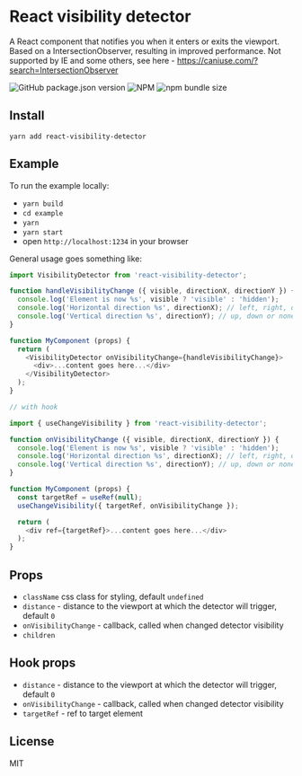 # React visibility detector

A React component that notifies you when it enters or exits the viewport.
Based on a IntersectionObserver, resulting in improved performance.
Not supported by IE and some others, see here - https://caniuse.com/?search=IntersectionObserver

![GitHub package.json version](https://img.shields.io/github/package-json/v/behuamuh/react-visibility-detector) ![NPM](https://img.shields.io/npm/l/react-visibility-detector?color=green) ![npm bundle size](https://img.shields.io/bundlephobia/minzip/react-visibility-detector?color=green)

Install
----

`yarn add react-visibility-detector`

Example
----

To run the example locally:

- `yarn build`
- `cd example`
- `yarn`
- `yarn start`
- open `http://localhost:1234` in your browser

General usage goes something like:

```js
import VisibilityDetector from 'react-visibility-detector';

function handleVisibilityChange ({ visible, directionX, directionY }) {
  console.log('Element is now %s', visible ? 'visible' : 'hidden');
  console.log('Horizontal direction %s', directionX); // left, right, or none if no changed or initial
  console.log('Vertical direction %s', directionY); // up, down or none if no changed or initial
}

function MyComponent (props) {
  return (
    <VisibilityDetector onVisibilityChange={handleVisibilityChange}>
      <div>...content goes here...</div>
    </VisibilityDetector>
  );
}

// with hook

import { useChangeVisibility } from 'react-visibility-detector';

function onVisibilityChange ({ visible, directionX, directionY }) {
  console.log('Element is now %s', visible ? 'visible' : 'hidden');
  console.log('Horizontal direction %s', directionX); // left, right, or none if no changed or initial
  console.log('Vertical direction %s', directionY); // up, down or none if no changed or initial
}

function MyComponent (props) {
  const targetRef = useRef(null);
  useChangeVisibility({ targetRef, onVisibilityChange });

  return (
    <div ref={targetRef}>...content goes here...</div>
  );
}
```

Props
----

- `className` css class for styling, default `undefined`
- `distance` - distance to the viewport at which the detector will trigger, default `0`
- `onVisibilityChange` - callback, called when changed detector visibility
- `children`

Hook props
----

- `distance` - distance to the viewport at which the detector will trigger, default `0`
- `onVisibilityChange` - callback, called when changed detector visibility
- `targetRef` - ref to target element

License
----

MIT
